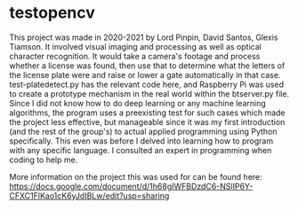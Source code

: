 # testopencv

This project was made in 2020-2021 by Lord Pinpin, David Santos, Glexis Tiamson. It involved visual imaging and processing as well as optical character recognition.
It would take a camera's footage and process whether a license was found, then use that to determine what the letters of the license plate were and raise or lower a
gate automatically in that case. test-platedetect.py has the relevant code here, and Raspberry Pi was used to create a prototype mechanism in the real world within the
btserver.py file. Since I did not know how to do deep learning or any machine learning algorithms, the program uses a preexisting test for such cases which made the project
less effective, but manageable since it was my first introduction (and the rest of the group's) to actual applied programming using Python specifically. This even was before I
delved into learning how to program with any specific language. I consulted an expert in programming when coding to help me.

More information on the project this was used for can be found here: https://docs.google.com/document/d/1h68gIWFBDzdC6-NSlIP6Y-CFXC1FlKao1cK6yJdIBLw/edit?usp=sharing
